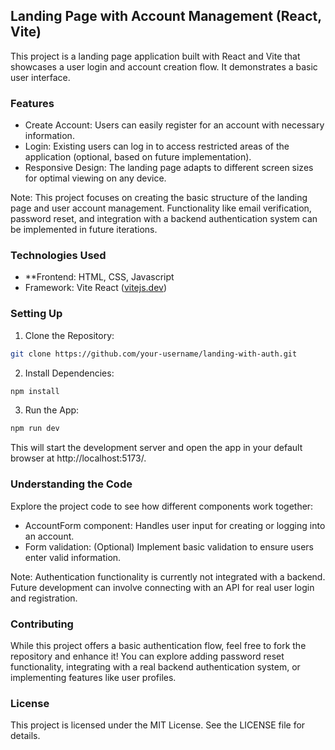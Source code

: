 ## Landing Page with Account Management (React, Vite)

This project is a landing page application built with React and Vite that showcases a user login and account creation flow. It demonstrates a basic user interface.

### Features

  * Create Account: Users can easily register for an account with necessary information.
  * Login: Existing users can log in to access restricted areas of the application (optional, based on future implementation).
  * Responsive Design: The landing page adapts to different screen sizes for optimal viewing on any device.

Note: This project focuses on creating the basic structure of the landing page and user account management. Functionality like email verification, password reset, and integration with a backend authentication system can be implemented in future iterations.

### Technologies Used

  * **Frontend: HTML, CSS, Javascript
  * Framework: Vite React ([vitejs.dev](https://www.google.com/url?sa=E&source=gmail&q=https://www.google.com/url?sa=E%26source=gmail%26q=https://vitejs.dev/))

### Setting Up

1.  Clone the Repository:

<!-- end list -->

```bash
git clone https://github.com/your-username/landing-with-auth.git
```

2.  Install Dependencies:

<!-- end list -->

```bash
npm install
```

3.  Run the App:

<!-- end list -->

```bash
npm run dev
```

This will start the development server and open the app in your default browser at http://localhost:5173/.

### Understanding the Code

Explore the project code to see how different components work together:

  * AccountForm component: Handles user input for creating or logging into an account.
  * Form validation: (Optional) Implement basic validation to ensure users enter valid information.

Note: Authentication functionality is currently not integrated with a backend. Future development can involve connecting with an API for real user login and registration.

### Contributing

While this project offers a basic authentication flow, feel free to fork the repository and enhance it\! You can explore adding password reset functionality, integrating with a real backend authentication system, or implementing features like user profiles.

### License

This project is licensed under the MIT License. See the LICENSE file for details.
